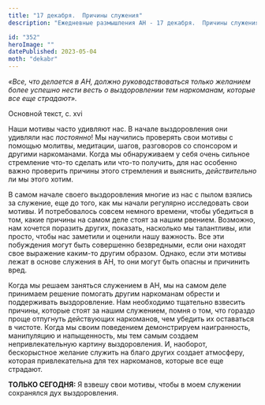 ```yaml
---
title: "17 декабря.  Причины служения"
description: "Ежедневные размышления АН - 17 декабря.  Причины служения"

id: "352"
heroImage: ""
datePublished: 2023-05-04
moth: "dekabr"
---
```


_«Все, что делается в АН, должно руководствоваться только желанием более
успешно нести весть о выздоровлении тем наркоманам, которые все еще
страдают»._

Основной текст, с. xvi

Наши мотивы часто удивляют нас. В начале выздоровления они удивляли нас
_постоянно_! Мы научились проверять свои мотивы с помощью молитвы, медитации,
шагов, разговоров со спонсором и другими наркоманами. Когда мы обнаруживаем у
себя очень сильное стремление что-то сделать или что-то получить, для нас
особенно важно проверить причины этого стремления и выяснить, _действительно_
ли мы этого хотим.

В самом начале своего выздоровления многие из нас с пылом взялись за служение,
еще до того, как мы начали регулярно исследовать свои мотивы. И потребовалось
совсем немного времени, чтобы убедиться в том, какие причины на самом деле
стоят за нашим рвением. Возможно, нам хочется поразить других, показать,
насколько мы талантливы, или просто, чтобы нас заметили и оценили нашу
важность. Все эти побуждения могут быть совершенно безвредными, если они
находят свое выражение каким-то другим образом. Однако, если эти мотивы лежат
в основе служения в АН, то они могут быть опасны и причинить вред.

Когда мы решаем заняться служением в АН, мы на самом деле принимаем решение
помогать другим наркоманам обрести и поддерживать выздоровление. Нам
необходимо тщательно взвесить причины, которые стоят за нашим служением, помня
о том, что гораздо проще отпугнуть действующих наркоманов, чем убедить их
оставаться в чистоте. Когда мы своим поведением демонстрируем наигранность,
манипуляцию и напыщенность, мы тем самым создаем непривлекательную картину
выздоровления. И, наоборот, бескорыстное желание служить на благо других
создает атмосферу, которая привлекательна для тех наркоманов, которые все еще
страдают.

**ТОЛЬКО СЕГОДНЯ:** Я взвешу свои мотивы, чтобы в моем служении сохранялся дух
выздоровления.
